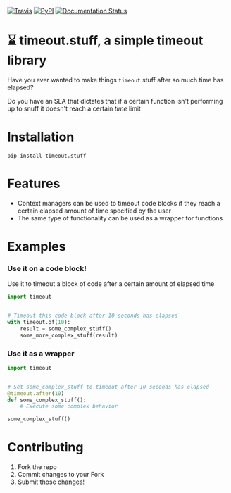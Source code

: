 [![Travis](https://img.shields.io/travis/seemethere/timeout.stuff.svg?maxAge=2592000)](https://travis-ci.org/seemethere/timeout.stuff)
[![PyPI](https://img.shields.io/pypi/v/timeout.stuff.svg?maxAge=2592000)](https://pypi.python.org/pypi/timeout.stuff)
[![Documentation Status](https://readthedocs.org/projects/timeoutstuff/badge/?version=latest)](http://timeoutstuff.readthedocs.io/en/latest/?badge=latest)

# :hourglass: timeout.stuff, a simple timeout library
Have you ever wanted to make things `timeout` stuff after so much time has
elapsed?

Do you have an SLA that dictates that if a certain function isn't performing up
to snuff it doesn't reach a certain *time* limit

# Installation

```shell
pip install timeout.stuff
```

# Features
* Context managers can be used to timeout code blocks if they reach a certain
elapsed amount of time specified by the user
* The same type of functionality can be used as a wrapper for functions

# Examples

### Use it on a code block!
Use it to timeout a block of code after a certain amount of elapsed time
```python
import timeout


# Timeout this code block after 10 seconds has elapsed
with timeout.of(10):
    result = some_complex_stuff()
    some_more_complex_stuff(result)
```

### Use it as a wrapper
```python
import timeout


# Set some_complex_stuff to timeout after 10 seconds has elapsed
@timeout.after(10)
def some_complex_stuff():
    # Execute some complex behavior

some_complex_stuff()
```

# Contributing
1. Fork the repo
2. Commit changes to your Fork
3. Submit those changes!

